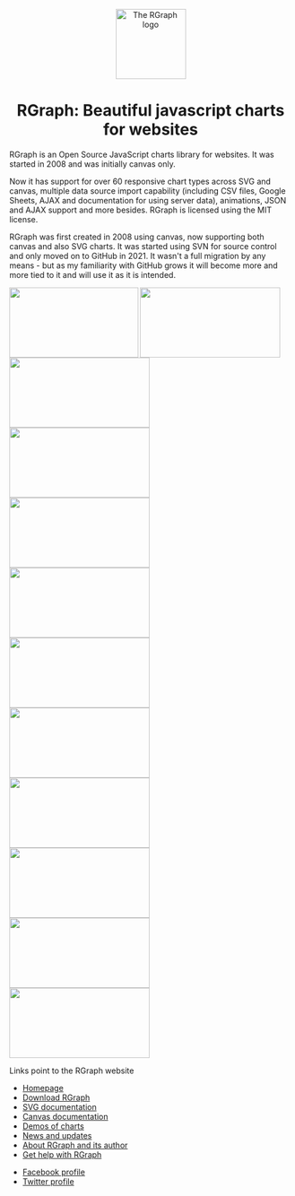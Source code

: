 <p align="center">
  <img src="https://www.rgraph.net/images/logo-250x250.png" alt="The RGraph logo" width="125" height="125" />
</p>

<h1 align="center">RGraph: Beautiful javascript charts for websites</h1>

RGraph is an Open Source JavaScript charts library for websites. It was started in 2008 and was initially
canvas only.

Now it has support for over 60 responsive chart types across SVG and canvas, multiple data source import
capability (including CSV files, Google Sheets, AJAX and documentation for using server data), animations,
JSON and AJAX support and more besides. RGraph is licensed using the MIT license.

RGraph was first created in 2008 using canvas, now supporting both canvas and also SVG charts. It was started
using SVN for source control and only moved on to GitHub in 2021. It wasn't a full migration by any means -
but as my familiarity with GitHub grows it will become more and more tied to it and will use it as it
is intended.

<p align="center">
  <a href="https://www.rgraph.net/demos/bar-3d-effect-multi-row.html"><img src="https://www.rgraph.net/images/demo-thumbnails/bar-3d-effect-multi-row.png"       align="left" width="230" height="125"/></a>
  <a href="https://www.rgraph.net/demos/bar-i-love-my-dog-de-bordeaux.html"><img src="https://www.rgraph.net/images/demo-thumbnails/bar-i-love-my-dog-de-bordeaux.png" align="left" width="250" height="125"/></a>
  <a href="https://www.rgraph.net/demos/bar-line-switch-effect.html"><img src="https://www.rgraph.net/images/demo-thumbnails/bar-line-switch-effect.png"        align="left" width="250" height="125"/></a>
  <a href="https://www.rgraph.net/demos/bar-segmented.html"><img src="https://www.rgraph.net/images/demo-thumbnails/bar-segmented.png"                 align="left" width="250" height="125"/  ></a>
  <a href="https://www.rgraph.net/demos/line-black-and-purple.html"><img src="https://www.rgraph.net/images/demo-thumbnails/line-black-and-purple.png"         align="left" width="250" height="125"/></a>
  <a href="https://www.rgraph.net/demos/svg-line-nvd.html"><img src="https://www.rgraph.net/images/demo-thumbnails/svg-line-nvd.png"                  align="left" width="250" height="125"/></a>
  <a href="https://www.rgraph.net/demos/bar-rotating-background-dual-canvas.html"><img src="https://www.rgraph.net/images/demo-thumbnails/bar-rotating-background-dual-canvas.png"        align="left" width="250" height="125"/></a>
  <a href="https://www.rgraph.net/demos/donut-3d.html"><img src="https://www.rgraph.net/images/demo-thumbnails/donut-3d.png"                      align="left" width="250" height="125"/></a>
  <a href="https://www.rgraph.net/demos/donut-segments.html"><img src="https://www.rgraph.net/images/demo-thumbnails/donut-segments.png"                align="left" width="250" height="125"/></a>
  <a href="https://www.rgraph.net/demos/meter-google.html"><img src="https://www.rgraph.net/images/demo-thumbnails/meter-google.png"                align="left" width="250" height="125"/></a>
  <a href="https://www.rgraph.net/demos/effects-line-trace-sequential.html"><img src="https://www.rgraph.net/images/demo-thumbnails/effects-line-trace-sequential.png" align="left" width="250" height="125"/></a>
  <a href="https://www.rgraph.net/demos/rose-3d.html"><img src="https://www.rgraph.net/images/demo-thumbnails/rose-3d.png"                       align="left" width="250" height="125"/></a>
</div>

<br clear="all" />

<p>Links point to the RGraph website</p>
  
<ul>
  <li><a href="https://www.rgraph.net" target="_blank" target="_blank" target="_blank" target="_blank" target="_blank" target="_blank" target="_blank">Homepage</a></li>
  <li><a href="https://www.rgraph.net/download.html#stable" target="_blank" target="_blank" target="_blank" target="_blank" target="_blank" target="_blank" target="_blank">Download RGraph</a></li>
  <li><a href="https://www.rgraph.net/svg/index.html" target="_blank" target="_blank" target="_blank" target="_blank" target="_blank" target="_blank">SVG documentation</a></li>
  <li><a href="https://www.rgraph.net/canvas/index.html" target="_blank" target="_blank" target="_blank" target="_blank" target="_blank">Canvas documentation</a></li>
  <li><a href="https://www.rgraph.net/demos/index.html" target="_blank" target="_blank" target="_blank" target="_blank">Demos of charts</a></li>
  <li><a href="https://www.rgraph.net/blog/index.html" target="_blank" target="_blank" target="_blank">News and updates</a></li>
  <li><a href="https://www.rgraph.net/about.html" target="_blank" target="_blank">About RGraph and its author</a></li>
  <li><a href="https://www.rgraph.net/forum/index.html" target="_blank">Get help with RGraph</a></li>
</ul>

<ul>
  <li><a href="https://www.facebook.com/rgraph">Facebook profile</a></li>
  <li><a href="https://twitter.com/_rgraph">Twitter profile</a></li>
</ul>
